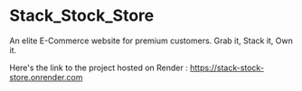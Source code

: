 # Stack_Stock_Store
An elite E-Commerce website for premium customers.  Grab it, Stack it, Own it.

Here's the link to the project hosted on Render :
https://stack-stock-store.onrender.com